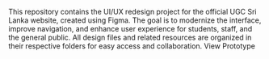 This repository contains the UI/UX redesign project for the official UGC Sri Lanka website, created using Figma. The goal is to modernize the interface, improve navigation, and enhance user experience for students, staff, and the general public. All design files and related resources are organized in their respective folders for easy access and collaboration.
View Prototype
